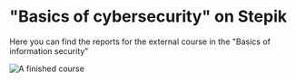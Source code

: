 # "Basics of cybersecurity" on Stepik

Here you can find the reports for the external course in the "Basics of information security"

![A finished course](https://github.com/aeaskerov/basics-of-cybersecurity/assets/115371569/ef34114a-e1b2-4320-a3ad-3d29790b7ee8)
